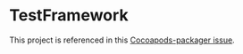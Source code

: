 # TestFramework

This project is referenced in this [Cocoapods-packager issue](https://github.com/CocoaPods/cocoapods-packager/issues/121).

